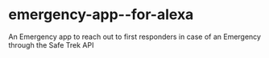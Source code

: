 # emergency-app--for-alexa
An Emergency app to reach out to first responders in case of an Emergency through the Safe Trek API
